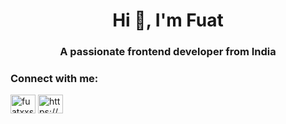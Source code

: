 <h1 align="center">Hi 👋, I'm Fuat</h1>
<h3 align="center">A passionate frontend developer from India</h3>

<h3 align="left">Connect with me:</h3>
<p align="left">
<a href="https://instagram.com/fuatxxs" target="blank"><img align="center" src="https://raw.githubusercontent.com/rahuldkjain/github-profile-readme-generator/master/src/images/icons/Social/instagram.svg" alt="fuatxxs" height="30" width="40" /></a>
<a href="https://discord.gg/https://discord.com/channels/@me821872002465792051" target="blank"><img align="center" src="https://raw.githubusercontent.com/rahuldkjain/github-profile-readme-generator/master/src/images/icons/Social/discord.svg" alt="https://discord.com/channels/@me821872002465792051" height="30" width="40" /></a>
</p>
